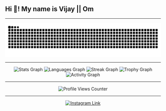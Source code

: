 <h2 align="left">Hi 👋! My name is Vijay || Om</h2>

---

<!-- Snake Animation -->
<p align="center">
  <img src="https://raw.githubusercontent.com/omvijaysharma/omvijaysharma/output/snake.svg" alt="Snake animation" />
</p>

---

<!-- GitHub Stats, Languages, Streak, Trophies, and Activity Graph -->
<div align="center">
  <!-- GitHub Stats -->
  <img src="https://github-readme-stats.vercel.app/api?username=omvijaysharma&hide_title=true&hide_rank=false&show_icons=true&include_all_commits=true&count_private=true&disable_animations=false&theme=dracula&locale=en&hide_border=true" height="150" alt="Stats Graph" />
  
  <!-- Most Used Languages -->
  <img src="https://github-readme-stats.vercel.app/api/top-langs?username=omvijaysharma&locale=en&hide_title=true&layout=compact&card_width=320&langs_count=10&theme=dark&hide_border=true" height="150" alt="Languages Graph" />
  
  <!-- GitHub Streak -->
  <img src="https://streak-stats.demolab.com?user=omvijaysharma&locale=en&mode=weekly&theme=dracula&hide_border=true&border_radius=5" height="150" alt="Streak Graph" />
  
  <!-- GitHub Trophies -->
  <img src="https://github-profile-trophy.vercel.app?username=omvijaysharma&column=5&margin-w=15&margin-h=15&no-bg=true&no-frame=true" height="150" alt="Trophy Graph" />
  
  <!-- GitHub Activity Graph -->
  <img src="https://github-readme-activity-graph.vercel.app/graph?username=omvijaysharma&radius=16&theme=nord&area=true&hide_border=true" height="150" alt="Activity Graph" />
</div>

---

<!-- Profile Counter -->
<p align="center">
  <img src="https://komarev.com/ghpvc/?username=omvijaysharma&color=brightgreen&style=for-the-badge&label=PROFILE+VIEWS" alt="Profile Views Counter" />
</p>

---

<!-- Instagram Link as Button -->
<p align="center">
  <a href="https://www.instagram.com/om.vijay.sharma/" target="_blank">
    <img src="https://img.shields.io/badge/om.vijay.sharma-E4405F?style=for-the-badge&logo=instagram&logoColor=white" alt="Instagram Link" />
  </a>
</p>